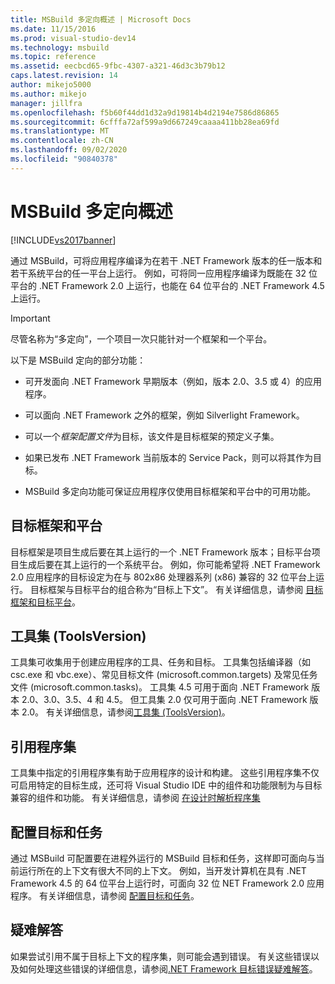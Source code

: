 ```yaml
---
title: MSBuild 多定向概述 | Microsoft Docs
ms.date: 11/15/2016
ms.prod: visual-studio-dev14
ms.technology: msbuild
ms.topic: reference
ms.assetid: eecbcd65-9fbc-4307-a321-46d3c3b79b12
caps.latest.revision: 14
author: mikejo5000
ms.author: mikejo
manager: jillfra
ms.openlocfilehash: f5b60f44dd1d32a9d19814b4d2194e7586d86865
ms.sourcegitcommit: 6cfffa72af599a9d667249caaaa411bb28ea69fd
ms.translationtype: MT
ms.contentlocale: zh-CN
ms.lasthandoff: 09/02/2020
ms.locfileid: "90840378"
---
```

# <a name="msbuild-multitargeting-overview"></a>MSBuild 多定向概述
[!INCLUDE[vs2017banner](../includes/vs2017banner.md)]

通过 MSBuild，可将应用程序编译为在若干 .NET Framework 版本的任一版本和若干系统平台的任一平台上运行。 例如，可将同一应用程序编译为既能在 32 位平台的 .NET Framework 2.0 上运行，也能在 64 位平台的 .NET Framework 4.5 上运行。  
  
> [!IMPORTANT]
> 尽管名称为“多定向”，一个项目一次只能针对一个框架和一个平台。  
  
 以下是 MSBuild 定向的部分功能：  
  
- 可开发面向 .NET Framework 早期版本（例如，版本 2.0、3.5 或 4）的应用程序。  
  
- 可以面向 .NET Framework 之外的框架，例如 Silverlight Framework。  
  
- 可以一个*框架配置文件*为目标，该文件是目标框架的预定义子集。  
  
- 如果已发布 .NET Framework 当前版本的 Service Pack，则可以将其作为目标。  
  
- MSBuild 多定向功能可保证应用程序仅使用目标框架和平台中的可用功能。  
  
## <a name="target-framework-and-platform"></a>目标框架和平台  
 目标框架是项目生成后要在其上运行的一个 .NET Framework 版本；目标平台项目生成后要在其上运行的一个系统平台。  例如，你可能希望将 .NET Framework 2.0 应用程序的目标设定为在与 802x86 处理器系列 (x86) 兼容的 32 位平台上运行。 目标框架与目标平台的组合称为“目标上下文”。 有关详细信息，请参阅 [目标框架和目标平台](../msbuild/msbuild-target-framework-and-target-platform.md)。  
  
## <a name="toolset-toolsversion"></a>工具集 (ToolsVersion)  
 工具集可收集用于创建应用程序的工具、任务和目标。 工具集包括编译器（如 csc.exe 和 vbc.exe）、常见目标文件 (microsoft.common.targets) 及常见任务文件 (microsoft.common.tasks)。 工具集 4.5 可用于面向 .NET Framework 版本 2.0、3.0、3.5、4 和 4.5。 但工具集 2.0 仅可用于面向 .NET Framework 版本 2.0。 有关详细信息，请参阅[工具集 (ToolsVersion)](../msbuild/msbuild-toolset-toolsversion.md)。  
  
## <a name="reference-assemblies"></a>引用程序集  
 工具集中指定的引用程序集有助于应用程序的设计和构建。 这些引用程序集不仅可启用特定的目标生成，还可将 Visual Studio IDE 中的组件和功能限制为与目标兼容的组件和功能。 有关详细信息，请参阅 [在设计时解析程序集](../msbuild/resolving-assemblies-at-design-time.md)  
  
## <a name="configuring-targets-and-tasks"></a>配置目标和任务  
 通过 MSBuild 可配置要在进程外运行的 MSBuild 目标和任务，这样即可面向与当前运行所在的上下文有很大不同的上下文。  例如，当开发计算机在具有 .NET Framework 4.5 的 64 位平台上运行时，可面向 32 位 NET Framework 2.0 应用程序。 有关详细信息，请参阅 [配置目标和任务](../msbuild/configuring-targets-and-tasks.md)。  
  
## <a name="troubleshooting"></a>疑难解答  
 如果尝试引用不属于目标上下文的程序集，则可能会遇到错误。 有关这些错误以及如何处理这些错误的详细信息，请参阅[.NET Framework 目标错误疑难解答](../msbuild/troubleshooting-dotnet-framework-targeting-errors.md)。
